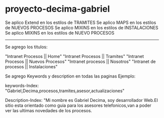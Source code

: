 # proyecto-decima-gabriel

Se aplico Extend en los estilos de TRAMITES
Se aplico MAPS en los estilos de NUEVOS PROCESOS
Se aplico MIXINS en los estilos de INSTALACIONES
Se aplico MIXINS en los estilos de NUEVO PROCESOS

-------------------------------------------------------


Se agrego los titulos:

"Intranet Procesos || Home"
"Intranet Procesos || Tramites"
"Intranet Procesos || Nuevos Procesos"
"Intranet procesos || Nosotros"
"Intranet de procesos || Instalaciones"

Se agrego Keywords y description en todas las paginas
Ejemplo: 

keywords-Index:  "Gabriel,Decima,procesos,tramites,asesor,actualizaciones"

Description-Index:  "Mi nombre es Gabriel Decima, soy desarrollador Web.El sitio esta orientado como guia para los asesores telefonicos,van a poder ver las ultimas novedades de los procesos.

